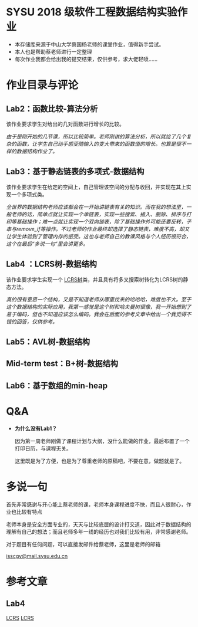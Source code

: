 # SYSU 2018 级软件工程数据结构实验作业

* 本存储库来源于中山大学蔡国杨老师的课堂作业，值得新手尝试。
* 本人也是帮助蔡老师进行一定整理
* 每次作业我都会给出我的提交结果，仅供参考，求大佬轻喷......

# 作业目录与评论

## Lab2：函数比较-算法分析

该作业要求学生对给出的几对函数进行增长的比较。

*由于是刚开始的几节课，所以比较简单。老师刚讲的算法分析，所以就给了几个复杂的函数，让学生自己动手感受随输入的变大带来的函数值的增长。也算是很不一样的数据结构作业了。*

## Lab3：基于静态链表的多项式-数据结构

该作业要求学生在给定的空间上，自己管理该空间的分配与收回，并实现在其上实现一个多项式类。

*全世界的数据结构老师应该都会在一开始讲链表有关的知识。而在我的想法里，一般老师的话，简单点就让实现一个单链表，实现一些搜索、插入、删除、排序与打印等基础操作；难一点就让实现一个双向链表，除了基础操作外可能还要反转，子串与remove_if等操作。不过老师的作业最终却选择了静态链表，难度不高，却又让学生体验到了管理内存的感受。这也与老师自己的教课风格与个人经历很符合，这个在最后“多说一句”里会讲更多。*

## Lab4 ：LCRS树-数据结构

该作业要求学生实现一个 [LCRS树](https://en.wikipedia.org/wiki/Left-child_right-sibling_binary_tree "LCRS树")类，并且具有将多叉搜索树转化为LCRS树的静态方法。

*真的很有意思一个结构，又是不知道老师从哪里找来的哈哈哈，难度也不大。至于这个数据结构的实际应用，我第一感觉是这个树和哈夫曼树很像，我一开始想到了易于编码，但也不知道应该怎么编码。我会在后面的参考文章中给出一个我觉得不错的回答，仅供参考。*



## Lab5：AVL树-数据结构

## Mid-term test：B+树-数据结构

## Lab6：基于数组的min-heap



# Q&A

* **为什么没有Lab1？**

    因为第一周老师刚做了课程计划与大纲，没什么能做的作业，最后布置了一个打印日历，与课程无关。
    
    这里既是为了方便，也是为了尊重老师的原稿吧，不要在意，做题就是了。



# 多说一句

首先非常感谢与开心能上蔡老师的课，老师本身课程进度不快，而且人很耐心，作业也比较有特点

老师本身是安全方面专业的，天天与比较底层的设计打交道，因此对于数据结构的理解有自己的想法；而且老师多年一线的经历也对我们比较有用，非常感谢老师。

对于题目有任何问题，可以直接发邮件给蔡老师，这里是老师的邮箱

isscgy@mail.sysu.edu.cn

# 参考文章

## Lab4
[LCRS](https://stackoverflow.com/questions/14015525/what-is-the-left-child-right-sibling-representation-of-a-tree-why-would-you-us)
[LCRS](http://skypacer210.github.io/2014/05/16/lcrs-and-certificate-store/)